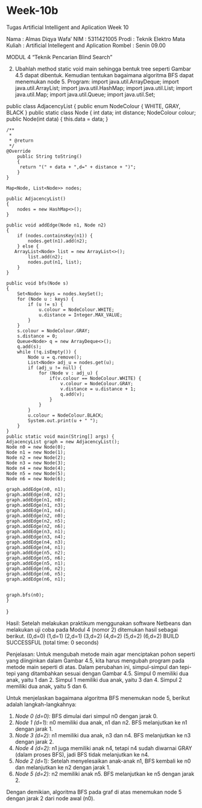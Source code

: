 # Week-10b
Tugas Artificial Intelligent and Aplication Week 10

Nama		: Almas Diqya Wafa’ 
NIM		: 5311421005
Prodi		: Teknik Elektro
Mata Kuliah	: Artificial Intellegent and Aplication
Rombel	: Senin 09.00

MODUL 4
“Teknik Pencarian Blind Search”

2.	Ubahlah method static void main sehingga bentuk tree seperti Gambar 4.5 dapat dibentuk. Kemudian tentukan bagaimana algoritma BFS dapat menemukan node 5.
Program:
import java.util.ArrayDeque; 
import java.util.ArrayList; 
import java.util.HashMap; 
import java.util.List; 
import java.util.Map; 
import java.util.Queue; 
import java.util.Set; 

public class AdjacencyList 
{ 
public enum NodeColour { WHITE, GRAY, BLACK } 
public static class Node 
{ 
int data; 
int distance; 
NodeColour colour; 
public Node(int data) 
{ 
            this.data = data; 
        } 
        
    /**
     *
     * @return
     */
    @Override
        public String toString() 
        { 
         return "(" + data + ",d=" + distance + ")"; 
        } 
    } 
    
    Map<Node, List<Node>> nodes; 
 
    public AdjacencyList() 
    { 
        nodes = new HashMap<>(); 
    } 
    
    public void addEdge(Node n1, Node n2) 
    { 
        if (nodes.containsKey(n1)) { 
            nodes.get(n1).add(n2); 
        } else { 
       ArrayList<Node> list = new ArrayList<>(); 
            list.add(n2); 
            nodes.put(n1, list); 
        } 
    } 
    
    public void bfs(Node s) 
    { 
        Set<Node> keys = nodes.keySet(); 
        for (Node u : keys) { 
            if (u != s) { 
                u.colour = NodeColour.WHITE; 
                u.distance = Integer.MAX_VALUE; 
            } 
        } 
        s.colour = NodeColour.GRAY; 
        s.distance = 0; 
        Queue<Node> q = new ArrayDeque<>(); 
        q.add(s); 
        while (!q.isEmpty()) { 
            Node u = q.remove(); 
            List<Node> adj_u = nodes.get(u); 
            if (adj_u != null) { 
                for (Node v : adj_u) { 
                    if(v.colour == NodeColour.WHITE) { 
                        v.colour = NodeColour.GRAY; 
                        v.distance = u.distance + 1; 
                        q.add(v); 
                    } 
                } 
            } 
            u.colour = NodeColour.BLACK; 
            System.out.print(u + " "); 
        } 
    } 
    public static void main(String[] args) { 
    AdjacencyList graph = new AdjacencyList(); 
    Node n0 = new Node(0); 
    Node n1 = new Node(1); 
    Node n2 = new Node(2); 
    Node n3 = new Node(3); 
    Node n4 = new Node(4); 
    Node n5 = new Node(5); 
    Node n6 = new Node(6); 
    
    graph.addEdge(n0, n1); 
    graph.addEdge(n0, n2); 
    graph.addEdge(n1, n0); 
    graph.addEdge(n1, n3); 
    graph.addEdge(n1, n4); 
    graph.addEdge(n2, n0); 
    graph.addEdge(n2, n5); 
    graph.addEdge(n2, n6); 
    graph.addEdge(n3, n1); 
    graph.addEdge(n3, n4);
    graph.addEdge(n4, n3); 
    graph.addEdge(n4, n1);
    graph.addEdge(n5, n2); 
    graph.addEdge(n5, n6);
    graph.addEdge(n5, n1); 
    graph.addEdge(n6, n2);
    graph.addEdge(n6, n5); 
    graph.addEdge(n6, n1);
    
    
    graph.bfs(n0); 
    }
}

Hasil:
Setelah melakukan praktikum menggunakan software Netbeans dan melakukan uji coba pada Modul 4 (nomor 2) ditemukan hasil sebagai berikut.
(0,d=0) (1,d=1) (2,d=1) (3,d=2) (4,d=2) (5,d=2) (6,d=2) BUILD SUCCESSFUL (total time: 0 seconds)

Penjelasan:
Untuk mengubah metode main agar menciptakan pohon seperti yang diinginkan dalam Gambar 4.5, kita harus mengubah program pada metode main seperti di atas. Dalam perubahan ini, simpul-simpul dan tepi-tepi yang ditambahkan sesuai dengan Gambar 4.5. Simpul 0 memiliki dua anak, yaitu 1 dan 2. Simpul 1 memiliki dua anak, yaitu 3 dan 4. Simpul 2 memiliki dua anak, yaitu 5 dan 6.

Untuk menjelaskan bagaimana algoritma BFS menemukan node 5, berikut adalah langkah-langkahnya:

1. *Node 0 (d=0):* BFS dimulai dari simpul n0 dengan jarak 0.
2. *Node 1 (d=1):* n0 memiliki dua anak, n1 dan n2. BFS melanjutkan ke n1 dengan jarak 1.
3. *Node 3 (d=2):* n1 memiliki dua anak, n3 dan n4. BFS melanjutkan ke n3 dengan jarak 2.
4. *Node 4 (d=2):* n1 juga memiliki anak n4, tetapi n4 sudah diwarnai GRAY (dalam proses BFS), jadi BFS tidak melanjutkan ke n4.
5. *Node 2 (d=1):* Setelah menyelesaikan anak-anak n1, BFS kembali ke n0 dan melanjutkan ke n2 dengan jarak 1.
6. *Node 5 (d=2):* n2 memiliki anak n5. BFS melanjutkan ke n5 dengan jarak 2.

Dengan demikian, algoritma BFS pada graf di atas menemukan node 5 dengan jarak 2 dari node awal (n0).

